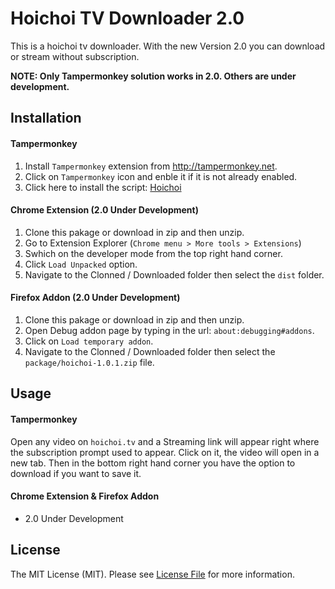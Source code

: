 # Hoichoi TV Downloader 2.0

This is a hoichoi tv downloader. With the new Version 2.0 you can download or stream without subscription.

**NOTE: Only Tampermonkey solution works in 2.0. Others are under development.**

## Installation

#### Tampermonkey

1. Install `Tampermonkey` extension from http://tampermonkey.net.
2. Click on `Tampermonkey` icon and enble it if it is not already enabled.
3. Click here to install the script: [Hoichoi](https://github.com/tzsk/hoichoi/raw/master/Hoichoi.user.js)

#### Chrome Extension (2.0 Under Development)

1. Clone this pakage or download in zip and then unzip.
2. Go to Extension Explorer (`Chrome menu > More tools > Extensions`)
3. Swhich on the developer mode from the top right hand corner.
4. Click `Load Unpacked` option.
5. Navigate to the Clonned / Downloaded folder then select the `dist` folder.

#### Firefox Addon (2.0 Under Development)

1. Clone this pakage or download in zip and then unzip.
2. Open Debug addon page by typing in the url: `about:debugging#addons`.
3. Click on `Load temporary addon`.
4. Navigate to the Clonned / Downloaded folder then select the `package/hoichoi-1.0.1.zip` file.

## Usage

#### Tampermonkey

Open any video on `hoichoi.tv` and a Streaming link will appear right where the subscription prompt used to appear. Click on it, the video will open in a new tab. Then in the bottom right hand corner you have the option to download if you want to save it.

#### Chrome Extension & Firefox Addon

- 2.0 Under Development

## License

The MIT License (MIT). Please see [License File](LICENSE) for more information.
